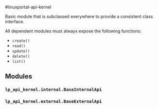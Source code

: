 #linuxportal-api-kernel

Basic module that is subclassed everywhere to provide a consistent class interface.

All dependent modules must always expose the following functions:

* `create()`
* `read()`
* `update()`
* `delete()`
* `list()`

## Modules

### `lp_api_kernel.internal.BaseInternalApi`

### `lp_api_kernel.external.BaseExternalApi`
